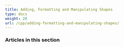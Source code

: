 ```yaml
---
title: Adding, Formatting and Manipulating Shapes
type: docs
weight: 20
url: /cpp/adding-formatting-and-manipulating-shapes/
---
```


### **Articles in this section**

